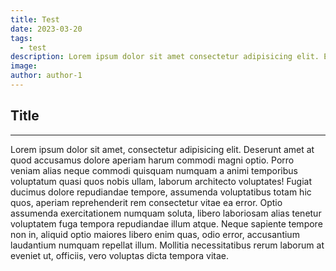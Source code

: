 ```yaml
---
title: Test
date: 2023-03-20
tags:
  - test
description: Lorem ipsum dolor sit amet consectetur adipisicing elit. Esse, rerum quo qui sit excepturi voluptate! Veritatis blanditiis tempore necessitatibus laborum.
image:
author: author-1
---
```


## Title

---

Lorem ipsum dolor sit amet, consectetur adipisicing elit. Deserunt amet at quod accusamus dolore aperiam harum commodi magni optio. Porro veniam alias neque commodi quisquam numquam a animi temporibus voluptatum quasi quos nobis ullam, laborum architecto voluptates! Fugiat ducimus dolore repudiandae tempore, assumenda voluptatibus totam hic quos, aperiam reprehenderit rem consectetur vitae ea error. Optio assumenda exercitationem numquam soluta, libero laboriosam alias tenetur voluptatem fuga tempora repudiandae illum atque. Neque sapiente tempore non in, aliquid optio maiores libero enim quas, odio error, accusantium laudantium numquam repellat illum. Mollitia necessitatibus rerum laborum at eveniet ut, officiis, vero voluptas dicta tempora vitae.
